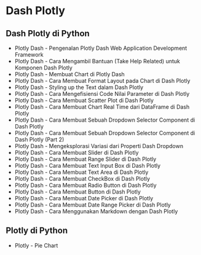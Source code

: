 # Dash Plotly

## Dash Plotly di Python
- Plotly Dash - Pengenalan Plotly Dash Web Application Development Framework
- Plotly Dash - Cara Mengambil Bantuan (Take Help Related) untuk Komponen Dash Plotly
- Plotly Dash - Membuat Chart di Plotly Dash
- Plotly Dash - Cara Membuat Format Layout pada Chart di Dash Plotly
- Plotly Dash - Styling up the Text dalam Dash Plotly
- Plotly Dash - Cara Mengefisiensi Code Nilai Parameter di Dash Plotly
- Plotly Dash - Cara Membuat Scatter Plot di Dash Plotly
- Plotly Dash - Cara Membuat Chart Real Time dari DataFrame di Dash Plotly
- Plotly Dash - Cara Membuat Sebuah Dropdown Selector Component di Dash Plotly
- Plotly Dash - Cara Membuat Sebuah Dropdown Selector Component di Dash Plotly (Part 2)
- Plotly Dash - Mengeksplorasi Variasi dari Properti Dash Dropdown
- Plotly Dash - Cara Membuat Slider di Dash Plotly
- Plotly Dash - Cara Membuat Range Slider di Dash Plotly
- Plotly Dash - Cara Membuat Text Input Box di Dash Plotly
- Plotly Dash - Cara Membuat Text Area di Dash Plotly
- Plotly Dash - Cara Membuat CheckBox di Dash Plotly
- Plotly Dash - Cara Membuat Radio Button di Dash Plotly
- Plotly Dash - Cara Membuat Button di Dash Plotly
- Plotly Dash - Cara Membuat Date Picker di Dash Plotly
- Plotly Dash - Cara Membuat Date Range Picker di Dash Plotly
- Plotly Dash - Cara Menggunakan Markdown dengan Dash Plotly

## Plotly di Python
- Plotly - Pie Chart
